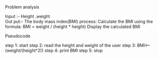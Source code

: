 Problem analysis  

Input :- Height ,weight                                                   
Out put:- The body mass index(BMI)
process:
Calculate the BMI using the formula: BMI = weight / (height * height)
Display the calculated BMI


Pseudocode

step 1: start
step 2: read the height and weight of the user
step 3: BMI<-- (weight/(height^2))
step 4: print BMI
step 5: stop
